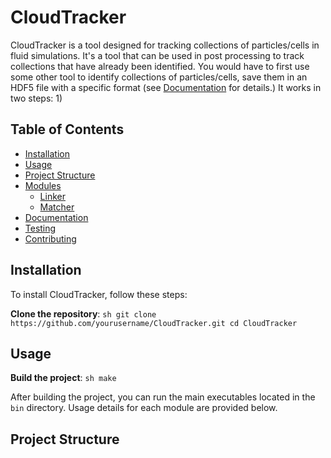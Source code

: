 # CloudTracker

CloudTracker is a tool designed for tracking collections of particles/cells in fluid simulations. 
It's a tool that can be used in post processing to track collections that have already been identified. 
You would have to first use some other tool to identify collections of particles/cells, save them in an HDF5 file 
with a specific format (see [Documentation](#documentation) for details.)
It works in two steps: 1)  


## Table of Contents
- [Installation](#installation)
- [Usage](#usage)
- [Project Structure](#project-structure)
- [Modules](#modules)
  - [Linker](#linker)
  - [Matcher](#matcher)
- [Documentation](#documentation)
- [Testing](#testing)
- [Contributing](#contributing)

## Installation

To install CloudTracker, follow these steps:

**Clone the repository**:
    ```sh
    git clone https://github.com/yourusername/CloudTracker.git
    cd CloudTracker
    ```


## Usage



**Build the project**:
    ```sh
    make 
    ```

After building the project, you can run the main executables located in the `bin` directory. Usage details for each module are provided below.

## Project Structure

